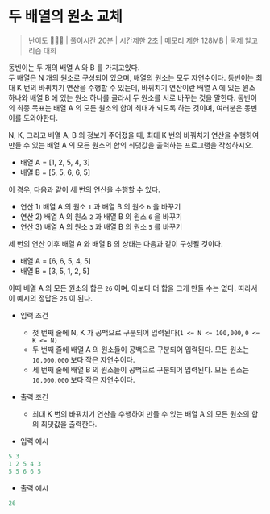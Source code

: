 # 두 배열의 원소 교체

> 난이도 🧡🤍🤍 | 풀이시간 20분 | 시간제한 2초 | 메모리 제한 128MB | 국제 알고리즘 대회

동빈이는 두 개의 배열 A 와 B 를 가지고있다. \
두 배열은 N 개의 원소로 구성되어 있으며, 배열의 원소는 모두 자연수이다. 동빈이는 최대 K 번의 바꿔치기 연산을 수행할 수 있는데, 바꿔치기 연산이란 배열 A 에 있는 원소 하나와 배열 B 에 있는 원소 하나를 골라서 두 원소를 서로 바꾸는 것을 말한다. 동빈이의 최종 목표는 배열 A 의 모든 원소의 합이 최대가 되도록 하는 것이며, 여러분은 동빈이를 도와야한다.

N, K, 그리고 배열 A, B 의 정보가 주어졌을 때, 최대 K 번의 바꿔치기 연산을 수행하여 만들 수 있는 배열 A 의 모든 원소의 합의 최댓값을 출력하는 프로그램을 작성하시오.

* 배열 A = [1, 2, 5, 4, 3]
* 배열 B = [5, 5, 6, 6, 5]

이 경우, 다음과 같이 세 번의 연산을 수행할 수 있다.

* 연산 1) 배열 A 의 원소 `1` 과 배열 B 의 원소 `6` 을 바꾸기
* 연산 2) 배열 A 의 원소 `2` 과 배열 B 의 원소 `6` 을 바꾸기
* 연산 3) 배열 A 의 원소 `3` 과 배열 B 의 원소 `5` 를 바꾸기

세 번의 연산 이후 배열 A 와 배열 B 의 상태는 다음과 같이 구성될 것이다.

* 배열 A = [6, 6, 5, 4, 5]
* 배열 B = [3, 5, 1, 2, 5]

이때 배열 A 의 모든 원소의 합은 `26` 이며, 이보다 더 합을 크게 만들 수는 없다. 따라서 이 예시의 정답은 `26` 이 된다.

* 입력 조건
  * 첫 번째 줄에 N, K 가 공백으로 구분되어 입력된다(`1 <= N <= 100,000`, `0 <= K <= N)`
  * 두 번째 줄에 배열 A 의 원소들이 공백으로 구분되어 입력된다. 모든 원소는 `10,000,000` 보다 작은 자연수이다.
  * 세 번째 줄에 배열 B 의 원소들이 공백으로 구분되어 입력된다. 모든 원소는 `10,000,000` 보다 작은 자연수이다.
* 출력 조건
  * 최대 K 번의 바꿔치기 연산을 수행하여 만들 수 있는 배열 A 의 모든 원소의 합의 최댓값을 출력한다.


* 입력 예시

``` python
5 3
1 2 5 4 3
5 5 6 6 5
```

* 출력 예시

``` python
26
```